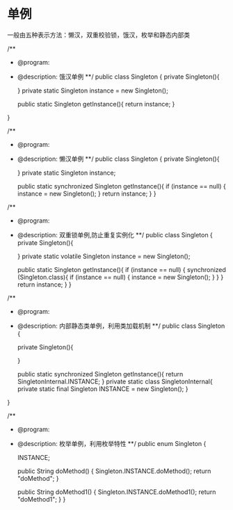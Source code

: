 # 单例

一般由五种表示方法：懒汉，双重校验锁，饿汉，枚举和静态内部类

/**
 * @program:
 * @description: 饿汉单例
 **/
public class Singleton {
    private Singleton(){

    }
    private static Singleton instance = new Singleton();

    public static Singleton getInstance(){
        return instance;
    }

}

/**
 * @program:
 * @description: 懒汉单例
 **/
public class Singleton {
    private Singleton(){

    }
    private static Singleton instance;

    public static synchronized Singleton getInstance(){
        if (instance == null) {
            instance = new Singleton();
        }
        return instance;
    }
}

/**
 * @program:
 * @description: 双重锁单例,防止重复实例化
 **/
public class Singleton {
    private Singleton(){

    }
    private static volatile Singleton instance = new Singleton();

    public static Singleton getInstance(){
        if (instance == null) {
            synchronized (Singleton.class){
                if (instance == null) {
                    instance = new Singleton();
                }
            }
        }
        return instance;
    }
}

/**
 * @program:
 * @description: 内部静态类单例，利用类加载机制
 **/
public class Singleton {

    private Singleton(){

    }

    public static synchronized Singleton getInstance(){
        return SingletonInternal.INSTANCE;
    }
    private static class SingletonInternal{
        private static final Singleton INSTANCE = new Singleton();
    }

}

/**
 * @program:
 * @description: 枚举单例，利用枚举特性
 **/
public enum Singleton {

    INSTANCE;

    public String doMethod() {
        Singleton.INSTANCE.doMethod();
        return "doMethod";
    }
    
    public String doMethod1() {
        Singleton.INSTANCE.doMethod1();
        return "doMethod1";
    }
}

